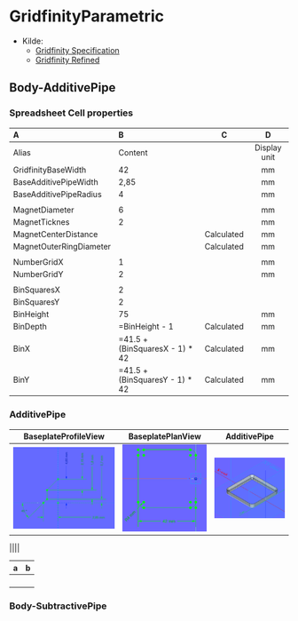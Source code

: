 # GridfinityParametric

* Kilde:
  * [Gridfinity Specification](https://www.printables.com/model/417152-gridfinity-specification)
  * [Gridfinity Refined](https://www.printables.com/model/413761-gridfinity-refined)

## Body-AdditivePipe

### Spreadsheet Cell properties

|A|B|C|D|
|:---|:---|:---:|:---:|
|Alias|Content||Display unit|
|GridfinityBaseWidth|42||mm|
|BaseAdditivePipeWidth|2,85||mm|
|BaseAdditivePipeRadius|4||mm|
|||||
|MagnetDiameter|6||mm|
|MagnetTicknes|2||mm|
|MagnetCenterDistance||Calculated|mm|
|MagnetOuterRingDiameter||Calculated|mm|
|||||
|NumberGridX|1||mm|
|NumberGridY|2||mm|
|||||
|BinSquaresX|2|||
|BinSquaresY|2|||
|BinHeight|75||mm|
|BinDepth|=BinHeight - 1|Calculated|mm|
|BinX|=41.5 + (BinSquaresX - 1) * 42|Calculated|mm|
|BinY|=41.5 + (BinSquaresY - 1) * 42|Calculated|mm|

### AdditivePipe

|BaseplateProfileView|BaseplatePlanView|AdditivePipe|
|:---:|:---:|:---:|
|![BaseplateProfileView.png](./Images/Body-AdditivePipe/BaseplateProfileView.png)|![BaseplatePlanView.png](./Images/Body-AdditivePipe/BaseplatePlanView.png)|![](./Images/Body-AdditivePipe/AdditivePipe.png)|

|![]()|![]()|![]()|



|a|b|
|:---:|:---:|
|![]()|![]()|


### Body-SubtractivePipe